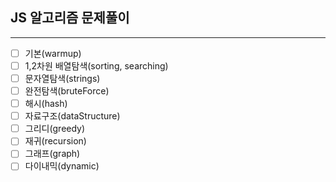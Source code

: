 ## JS 알고리즘 문제풀이

---

- [ ] 기본(warmup)
- [ ] 1,2차원 배열탐색(sorting, searching)
- [ ] 문자열탐색(strings)
- [ ] 완전탐색(bruteForce)
- [ ] 해시(hash)
- [ ] 자료구조(dataStructure)
- [ ] 그리디(greedy)
- [ ] 재귀(recursion)
- [ ] 그래프(graph)
- [ ] 다이내믹(dynamic)
